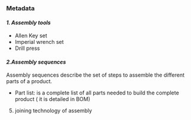 ### Metadata


#### *1. Assembly tools*
   - Allen Key set
   - Imperial wrench set
   - Drill press
     
#### *2.Assembly sequences* 
Assembly sequences describe the set of steps to assemble the different parts of a product.
  - Part list: is a complete list of all parts needed to build the complete product ( it is detailed in BOM)
    
   
5. joining technology of assembly

